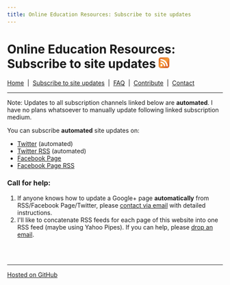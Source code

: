 ```yaml
---
title: Online Education Resources: Subscribe to site updates
---
```


# Online Education Resources: Subscribe to site updates <a href="http://page2rss.com/rss/0da16b14169a092074314bac2f4cdbff"><img src="https://github.com/amberj/online-edu-resources/raw/gh-pages/feed-icon.png" alt="RSS Feed" /></a>
[Home](http://amberj.github.com/online-edu-resources/ "Online Educational Resources: Home") &nbsp;|&nbsp; [Subscribe to site updates](http://amberj.github.com/online-edu-resources/subscribe.html "Online Educational Resources: Subscribe to site updates") &nbsp;|&nbsp; [FAQ](http://amberj.github.com/online-edu-resources/faq.html "Online Educational Resources: FAQ") &nbsp;|&nbsp; [Contribute](http://amberj.github.com/online-edu-resources/contribute.html "Online Educational Reqources: Contribute") &nbsp;|&nbsp; [Contact](http://amberj.github.com/online-edu-resources/contact.html "Online Educational Resources: Contact")<br />

<hr />

Note: Updates to all subscription channels linked below are __automated__. I have no plans whatsoever to manually update following linked subscription medium.

You can subscribe __automated__ site updates on:
* [Twitter](https://twitter.com/#!/ResourcesEdu "ResourcesEdu on Twitter") (automated)
* [Twitter RSS](https://api.twitter.com/1/statuses/user_timeline.rss?screen_name=ResourcesEdu "RSS feed of ResourcesEdu's Twitter stream") (automated)
* [Facebook Page](https://www.facebook.com/pages/Online-Edu-Resources/193711327397725 "Online Edu Resources Facebook Page")
* [Facebook Page RSS](https://www.facebook.com/feeds/page.php?id=193711327397725&format=rss20 "RSS feed of Online Edu Resources Facebook Page")

### Call for help:
1. If anyone knows how to update a Google+ page __automatically__ from RSS/Facebook Page/Twitter, please [contact via email](http://amberj.github.com/online-edu-resources/contact.html "Contact") with detailed instructions.
2. I'll like to concatenate RSS feeds for each page of this website into one RSS feed (maybe using Yahoo Pipes). If you can help, please [drop an email](http://amberj.github.com/online-edu-resources/contact.html "Contact").

<br /><br />
<hr />

[Hosted on GitHub](https://github.com/amberj/online-edu-resources "online-edu-resources on GitHub")
